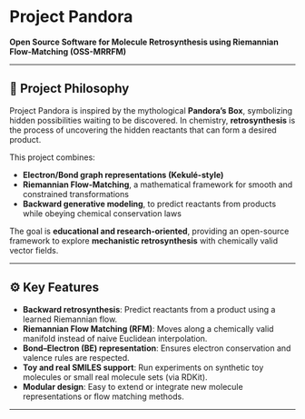# Project Pandora


**Open Source Software for Molecule Retrosynthesis using Riemannian Flow-Matching (OSS-MRRFM)**


---


## 🌌 Project Philosophy


Project Pandora is inspired by the mythological **Pandora’s Box**, symbolizing hidden possibilities waiting to be discovered. In chemistry, **retrosynthesis** is the process of uncovering the hidden reactants that can form a desired product.


This project combines:


- **Electron/Bond graph representations (Kekulé-style)**
- **Riemannian Flow-Matching**, a mathematical framework for smooth and constrained transformations
- **Backward generative modeling**, to predict reactants from products while obeying chemical conservation laws


The goal is **educational and research-oriented**, providing an open-source framework to explore **mechanistic retrosynthesis** with chemically valid vector fields.


---


## ⚙️ Key Features


- **Backward retrosynthesis**: Predict reactants from a product using a learned Riemannian flow.
- **Riemannian Flow Matching (RFM)**: Moves along a chemically valid manifold instead of naive Euclidean interpolation.
- **Bond–Electron (BE) representation**: Ensures electron conservation and valence rules are respected.
- **Toy and real SMILES support**: Run experiments on synthetic toy molecules or small real molecule sets (via RDKit).
- **Modular design**: Easy to extend or integrate new molecule representations or flow matching methods.


---
